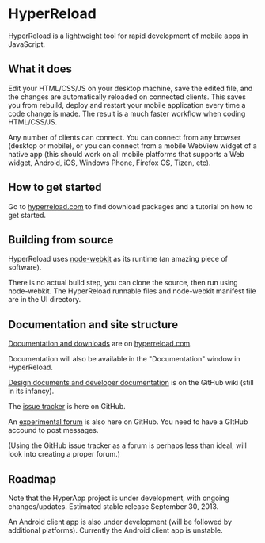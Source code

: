 # HyperReload

HyperReload is a lightweight tool for rapid development of mobile apps in JavaScript.

## What it does

Edit your HTML/CSS/JS on your desktop machine, save the edited file, and the changes are automatically reloaded on connected clients. This saves you from rebuild, deploy and restart your mobile application every time a code change is made. The result is a much faster workflow when coding HTML/CSS/JS.

Any number of clients can connect. You can connect from any browser (desktop or mobile), or you can connect from a mobile WebView widget of a native app (this should work on all mobile platforms that supports a Web widget, Android, iOS, Windows Phone, Firefox OS, Tizen, etc).

## How to get started

Go to [hyperreload.com](http://hyperreload.com) to find download packages and a tutorial on how to get started.

## Building from source

HyperReload uses [node-webkit](https://github.com/rogerwang/node-webkit) as its runtime (an amazing piece of software).

There is no actual build step, you can clone the source, then run using node-webkit. The HyperReload runnable files and node-webkit manifest file are in the UI directory.

## Documentation and site structure

[Documentation and downloads](http://hyperreload.com) are on [hyperreload.com](http://hyperreload.com).

Documentation will also be available in the "Documentation" window in HyperReload.

[Design documents and developer documentation](https://github.com/divineprog/HyperReload/wiki) is on the GitHub wiki (still in its infancy).

The [issue tracker](https://github.com/divineprog/HyperReload/issues) is here on GitHub.

An [experimental forum](https://github.com/divineprog/HyperReload-Forum/issues) is also here on GitHub. You need to have a GItHub accound to post messages. 

(Using the GitHub issue tracker as a forum is perhaps less than ideal, will look into creating a proper forum.)

<!--
## Components

HyperApp consists of two applications:

* The HyperApp UI desktop application
* The HyperApp mobile client application (optional, under development, not finished)

You need to include this code in your main HTML application file to enable the automatic reload functionality:

    <script src="/reloader"></script>
    
This will load code that listens to reload events from the HyperApp UI.

## Getting started

### 1. Run the HyperApp UI desktop application

Run the HyperApp UI program on your desktop machine. This will start a local web server and listen for file updates, notifying clients when files are saved. 

Note: This application is written using node-webkit. For now, you need to install node-webkit manually, and launch the application. See the UI/runme Linux script for an example opf how to luanch the application.

### 2. Connect from the browser/device

Connect from a web browser by entering the URL displayed in the HyperApp UI. For example:

    http://192.168.43.226:4042/connect
    
Connect from a WebView widget in a mobile app. For example, on Android you use code like this:

	WebView mWebView = new WebView(this);
	mWebView.getSettings().setJavaScriptEnabled(true);
	setWebViewClient(new WebViewClient());
    mWebView.loadUrl("http://192.168.43.226:4042/connect");

Make sure the WebView has JavaScript enabled, and that it has a WebViewClient (otherwise, URLs opened from within the WebView will be opened in en external browser, rather than in the WebView itself).

### 3. Enter the path of the mobile app main HTML file

When connected, enter the path to the main HTML file of your project in the HyperApp UI. 

Then press the **Run** button, and the app will be loaded onto the connected device(s). 

When editing and saving files in the project, the app will be automatically reloaded on the connected client(s). (Note that directory traversal is currently limited to two levels, this will be configurable in the UI, for now, update this manually in UI/index.html if you need deeper traversal.)

### 4. Structure of the main HTML file

For HyperApp to work, you need to have a main HTML file. This is the file you want to be reloaded when a file in the project is updated. (Saving any file in the same directory or subdirectory will reload this file.)

For the reload mechanism to work, you need to include a script in the main HTML file that installs the reloader script. Here is a simple example:

	<!DOCTYPE html>
	<html>
	<head>
	  <meta charset="utf-8">
	  <title>Hello World</title>
	</head>
	<body>
        <h1>Hello World</h1>
	    <script src="/reloader"></script>
	</body>
	</html>

It is recommened to put the reloader script last in the body element.
-->

## Roadmap

Note that the HyperApp project is under development, with ongoing changes/updates. 
Estimated stable release September 30, 2013.

An Android client app is also under development (will be followed by additional platforms). Currently the Android client app is unstable.

<!--
With the HyperApp mobile application (under development) you get additional functionlity:

* Quick-connect to the running HyperApp UI
* Get console error messages displayed in the HyperApp UI (Android)
* No need to build the application, just install from the app store (forthcoming)
-->
